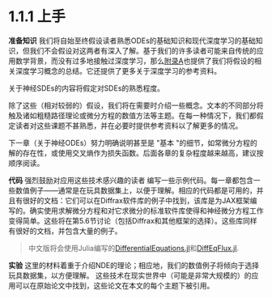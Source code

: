 # 1.1.1 上手

**准备知识** 我们将自始至终假设读者熟悉ODEs的基础知识和现代深度学习的基础知识，但我们不会假设对这两者有深入了解。基于我们的许多读者可能来自传统的应用数学背景，而没有过多地接触过深度学习，那么[附录A](../../fu-lu-a.md)也提供了我们将假设的相关深度学习概念的总结。它还提供了更多关于深度学习的参考资料。

关于神经SDEs的内容将假定对SDEs的熟悉程度。

除了这些（相对较弱的）假设，我们将在需要时介绍一些概念。文本的不同部分将触及诸如粗糙路径理论或微分方程的数值方法等主题。在每一种情况下，我们都假定读者对这些课题不甚熟悉，并在必要时提供参考资料以了解更多的情况。

下一章（关于神经ODEs）努力明确说明甚至是 "基本 "的细节，如常微分方程的解的存在性，或使用交叉熵作为损失函数。后面各章的复杂程度越来越高，建议按顺序阅读。

**代码** 强烈鼓励对应用这些技术感兴趣的读者 编写一些示例代码。每一章都包含一些数值例子——通常是在玩具数据集上，以便于理解。相应的代码都是可用的，并且有很好的文档：它们可以在Diffrax软件库的例子中找到，该库是为JAX框架编写的。确实使用求解微分方程和对它求微分的标准软件库使得和神经微分方程工作变得简单。这些将在第5.6节讨论（包括Diffrax和其他框架的选择）。这些库同样有很好的文档，并包含大量的例子。

> 中文版将会使用Julia编写的[DifferentialEquations.jl](https://diffeq.sciml.ai/stable/)和[DiffEqFlux.jl](https://diffeqflux.sciml.ai/stable/).

**实验** 这里的材料着重于介绍NDE的理论；相应地，我们的数值例子将倾向于选择玩具数据集，以方便理解。 这些技术在现实世界中（可能是非常大规模的）的应用可以在原始论文中找到，这些论文在本文的每个主题下被引用。
